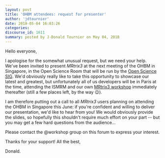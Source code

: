 ```yaml
---
layout: post
title: 'OHBM attendees: request for presenter'
author: 'jdtournier'
date: 2018-05-04 16:03:26
categories:
discourse_id: 1611
summary: posted by J-Donald Tournier on May 04, 2018
---
```

Hello everyone, 

I apologise for the somewhat unusual request, but we need your help. We've been invited to present _MRtrix3_ at the next meeting of the OHBM in Singapore, in the Open Science Room that will be run by the [Open Science SIG](https://www.humanbrainmapping.org/i4a/pages/index.cfm?pageid=3712). We'd obviously really like to take this opportunity to showcase our latest and greatest, but unfortunately all of us developers will be in Paris at the time, attending the ISMRM and our own [MRtrix3 workshop](http://www.mrtrix.org/2018/01/30/announcing-the-first-mrtrix3-workshop-paris-june-22-24/) immediately thereafter (still a few places left, by the way :wink:). 

I am therefore putting out a call to all _MRtrix3_ users planning on attending the OHBM in Singapore this June: if you're confident and willing to deliver our presentation, we'd like to hear from you! We would obviously provide the slides, so hopefully this shouldn't require much effort on your part -- but you may get a few hard questions from the audience... 

Please contact the @workshop group on this forum to express your interest. 

Thanks for your support!
All the best,

Donald.
            